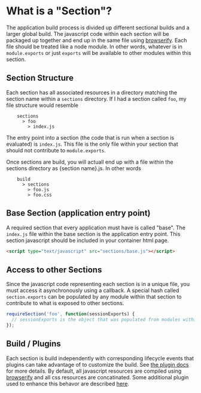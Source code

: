 What is a "Section"?
===================
The application build process is divided up different sectional builds and a larger global build.  The javascript code within each section will be packaged up together and end up in the same file using [browserify](http://browserify.org/).  Each file should be treated like a node module.  In other words, whatever is in `module.exports` or just `exports` will be available to other modules within this section.

Section Structure
----------
Each section has all associated resources in a directory matching the section name within a `sections` directory.  If I had a section called `foo`, my file structure would resemble
```
    sections
      > foo
        > index.js
```
The entry point into a section (the code that is run when a section is evaluated) is `index.js`.  This file is the only file within your section that should not contribute to `module.exports`.

Once sections are build, you will actuall end up with a file within the sections directory as {section name}.js.  In other words
```
    build
      > sections
        > foo.js
        > foo.css
```

Base Section (application entry point)
----------
A required section that every application must have is called "base".  The `index.js` file within the base section is the application entry point.  This section javascript should be included in your container html page.
```html
<script type="text/javascript" src="sections/base.js"></script>
```

Access to other Sections
----------
Since the javascript code representing each section is in a unique file, you must access it asynchronously using a callback.  A special hash called ```section.exports``` can be populated by any module within that section to contribute to what is exposed to other sections.
```javascript
requireSection('foo', function(sessionExports) {
  // sessionExports is the object that was populated from modules within the foo section
});
```

Build / Plugins
----------
Each section is build independently with corresponding lifecycle events that plugins can take advantage of to customize the build.  See [the plugin docs](./plugin-api.md) for more details.  By default, all javascript resources are compiled using [browserify](http://browserify.org/) and all css resources are concatinated.  Some additional plugin used to enhance this behavor are described [here](./plugins).